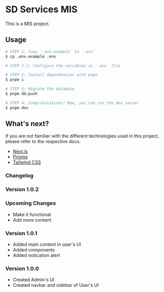 # SD Services MIS

This is a MIS project.

## Usage

```sh
# STEP 1: Copy `.env.example` to `.env`
$ cp .env.example .env

# STEP 1.1: Configure the variables in `.env` file

# STEP 2: Install dependencies with pnpm
$ pnpm i

# STEP 3: Migrate the database
$ pnpm db:push

# STEP 4: Congratulations! Now, you can run the dev server
$ pnpm dev
```

## What's next?

If you are not familiar with the different technologies used in this project, please refer to the
respective docs.

- [Next.js](https://nextjs.org)
- [Prisma](https://prisma.io)
- [Tailwind CSS](https://tailwindcss.com)

### Changelog

### Version 1.0.2

### Upcoming Changes

- Make it functional
- Add more content

### Version 1.0.1

- Added main content in user's UI
- Added components
- Added notication alert

### Version 1.0.0

- Created Admin's UI
- Created navbar and sidebar of User's UI
